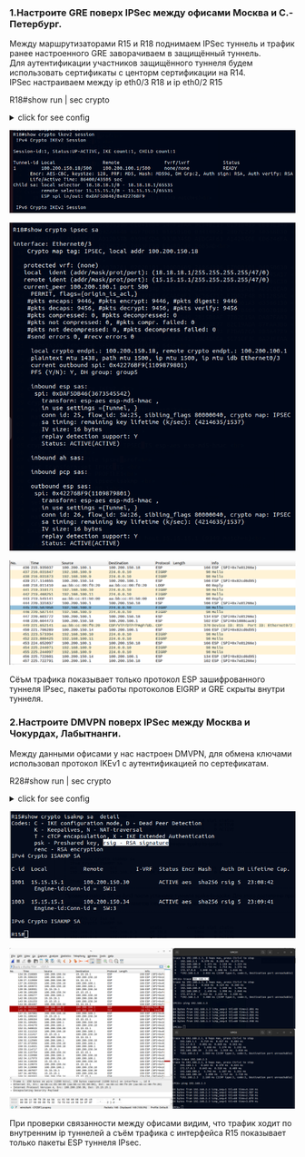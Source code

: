 ### 1.Настроите GRE поверх IPSec между офисами Москва и С.-Петербург.<br>

Между маршрутизаторами R15 и R18 поднимаем IPSeс туннель и трафик ранее настроенного GRE заворачиваем в защищённый туннель.<br>
Для аутентификации участников защищённого туннеля будем использовать сертификаты с центорм сертификации на R14.<br>
IPSec настраиваем между ip eth0/3 R18 и ip eth0/2 R15<br>

R18#show run | sec crypto
<details>
  <summary>click for see config</summary>
crypto pki trustpoint VPN<br>
 enrollment url http://14.14.14.1:80<br>
 serial-number<br>
 subject-name CN=R2,OU=VPN,O=Moscow,C=RU<br>
 revocation-check none<br>
 rsakeypair VPN<br>
crypto pki certificate chain VPN<br>
 certificate 0A<br>
  30820273 3082021D A0030201 0202010A 300D0609 2A864886 F70D0101 05050030 <br>
  0D310B30 09060355 04031302 4341301E 170D3233 31323033 31333131 35375A17 <br>
  0D323431 32303231 33313135 375A305E 310B3009 06035504 06130252 55310F30 <br>
  0D060355 040A1306 4D6F7363 6F77310C 300A0603 55040B13 0356504E 310B3009 <br>
  06035504 03130252 32312330 0F060355 04051308 36373130 39313532 30100609 <br>
  2A864886 F70D0109 02160352 31383082 0122300D 06092A86 4886F70D 01010105 <br>
  00038201 0F003082 010A0282 010100BE 75495551 B535868F CD9B27C6 0CB9277D <br>
  527E8525 16E2FB9D F5059D52 5CC930C9 F16B8C9D 7B54FBE9 C6238564 52382B44 <br>
  F606B9BF B0ECA74C B4BA54A5 BA3869FA 1C9DE57F 7CE29379 41379AB1 CE46B9C9 <br>
  E536D37A A6E57EF3 107685EC B7ED1BD4 1EF76BD9 A8650DA5 D7F8746B 763BB0D2 <br>
  BEA84A04 D45F6712 E4096E1B E4AE9360 CE984100 DD5CADEC 4B015ACE 3B84B795 <br>
  4E3B9AC1 8D2ABC93 77D9E4C0 6C0EBADA 6E9107E5 BC2C8501 62875D14 3FF4C839 <br>
  6D2E664E 14684D43 9A312047 D5FD429C 0C81A618 491ED083 DBC1C6E4 AC38C175 <br>
  CFB661CC 566DD6C6 9CF3ACA5 651A6F29 DF4C1793 110E424E 60CF7DDE 653F223E <br>
  605EDA39 BF729BAE 8E9CF64B 5E641502 03010001 A34F304D 300B0603 551D0F04 <br>
  04030205 A0301F06 03551D23 04183016 80142B2F 81B2806D 492B15B8 AF7782C1 <br>
  9ADA87FA A3B6301D 0603551D 0E041604 149F1BAA 9C34B213 61916489 6B83E346 <br>
  21635D66 26300D06 092A8648 86F70D01 01050500 03410023 2807C279 503ABD30 <br>
  BD4AC64E 41AF6C45 A012B57B 0390E5D4 933B345D AEDCAF63 A142A5DE ED6246FA <br>
  6C276FF4 6CBD2362 EC18C2A5 7403FF50 FA48BC48 2685AD<br>
  	quit<br>
 certificate ca 01<br>
  3082016E 30820118 A0030201 02020101 300D0609 2A864886 F70D0101 04050030 <br>
  0D310B30 09060355 04031302 4341301E 170D3233 31313238 31333530 31345A17 <br>
  0D323631 31323731 33353031 345A300D 310B3009 06035504 03130243 41305C30 <br>
  0D06092A 864886F7 0D010101 0500034B 00304802 4100B372 D44C1A5E AD5C8EA0 <br>
  8A0C3167 53104D27 507C61A6 9C597E4E 6CAAE9F3 3C364712 E7D82F48 B11285AC <br>
  7351AF05 24F571D0 06354FDE D6483982 03586525 80D30203 010001A3 63306130 <br>
  0F060355 1D130101 FF040530 030101FF 300E0603 551D0F01 01FF0404 03020186 <br>
  301F0603 551D2304 18301680 142B2F81 B2806D49 2B15B8AF 7782C19A DA87FAA3 <br>
  B6301D06 03551D0E 04160414 2B2F81B2 806D492B 15B8AF77 82C19ADA 87FAA3B6 <br>
  300D0609 2A864886 F70D0101 04050003 4100A8EC EB645932 F2DA52CA 883A4729 <br>
  75789D50 BECE2155 2125069A 51FBD9BF 69DF2641 10C4ECCA 5C71CF3C BA23FEAA <br>
  CD43A349 740CF0FB 3FF07674 91AA9ABD 645E<br>
  	quit<br>
crypto ikev2 proposal PHASE1 <br>
 encryption aes-cbc-128<br>
 integrity md5<br>
 group 2  <br>
crypto ikev2 policy IKEV2 <br>
 proposal PHASE1<br>
crypto ikev2 profile PROFILE1<br>
 match address local interface Ethernet0/3<br>
 match identity remote address 0.0.0.0 <br>
 authentication remote rsa-sig<br>
 authentication local rsa-sig<br>
 pki trustpoint VPN<br>
crypto ipsec transform-set IPSEC\_TS esp-aes esp-md5-hmac <br>
 mode transport<br>
crypto ipsec profile ipsec\_prof<br>
 set transform-set IPSEC\_TS <br>
 set ikev2-profile PROFILE1<br>
crypto map IPSEC 1 ipsec-isakmp <br>
 set peer 100.200.100.1<br>
 set transform-set IPSEC\_TS <br>
 set pfs group5<br>
 set ikev2-profile PROFILE1<br>
 match address 101<br>
 crypto map IPSEC<br>
Extended IP access list 101<br>
   10 permit gre host 18.18.18.1 host 15.15.15.1 (9349 matches)<br>
</details>

![sh crypto ikev2 sess](sh_crypto_ikev2_sess.png)<br>

![show crypto ipsec sa](show_crypto_ipsec_sa.png)<br>

![wireshark](wireshark.png)<br>

Сёъм трафика показывает только протокол ESP зашифрованного туннеля IPsec, пакеты работы протоколов EIGRP и GRE скрыты внутри туннеля.<br>

### 2.Настроите DMVPN поверх IPSec между Москва и Чокурдах, Лабытнанги.<br>

Между данными офисами у нас настроен DMVPN, для обмена ключами использовал протокол IKEv1 с аутентификацией по сертефикатам.<br>

R28#show run | sec crypto<br>

<details>
  <summary>click for see config</summary>
crypto pki trustpoint VPN<br>
 enrollment url http://14.14.14.1:80<br>
 ip-address 100.200.150.34<br>
 subject-name CN=R2,OU=VPN,O=Moscow,C=RU<br>
 revocation-check none<br>
 rsakeypair VPN<br>
crypto pki certificate chain VPN<br>
 certificate 02<br>
  308201B7 30820161 A0030201 02020102 300D0609 2A864886 F70D0101 05050030 <br>
  0D310B30 09060355 04031302 4341301E 170D3233 31313238 31333534 32335A17 <br>
  0D323431 31323731 33353432 335A306A 310B3009 06035504 06130252 55310F30 <br>
  0D060355 040A1306 4D6F7363 6F77310C 300A0603 55040B13 0356504E 310B3009 <br>
  06035504 03130252 32312F30 1006092A 864886F7 0D010902 16035232 38301B06 <br>
  092A8648 86F70D01 0908130E 3130302E 3230302E 3135302E 3334305C 300D0609 <br>
  2A864886 F70D0101 01050003 4B003048 024100BF 1CDC1ABE 72B27A45 F22FE461 <br>
  48DF4AD1 38A5A3F7 BF04537C 2BD83B58 AE3C2085 0835B5CA 6B79C847 1023128C <br>
  73E47A52 DFD7F748 977A6184 1DB91957 AF727902 03010001 A34F304D 300B0603 <br>
  551D0F04 04030205 A0301F06 03551D23 04183016 80142B2F 81B2806D 492B15B8 <br>
  AF7782C1 9ADA87FA A3B6301D 0603551D 0E041604 14726048 08C9DEA2 53673631 <br>
  77BA8121 7E4102B6 65300D06 092A8648 86F70D01 01050500 03410005 D2872C46 <br>
  3DD0E034 08F6A72C A56242C0 4D5EA354 BB5F786C 0F8EADB5 E54D8CB3 DA00C58B <br>
  2AACB4CD 08B3BC54 3EA94BAE 193360C3 A709B7B8 7D666CAA B9C490<br>
  	quit<br>
 certificate ca 01<br>
  3082016E 30820118 A0030201 02020101 300D0609 2A864886 F70D0101 04050030 <br>
  0D310B30 09060355 04031302 4341301E 170D3233 31313238 31333530 31345A17 <br>
  0D323631 31323731 33353031 345A300D 310B3009 06035504 03130243 41305C30 <br>
  0D06092A 864886F7 0D010101 0500034B 00304802 4100B372 D44C1A5E AD5C8EA0 <br>
  8A0C3167 53104D27 507C61A6 9C597E4E 6CAAE9F3 3C364712 E7D82F48 B11285AC <br>
  7351AF05 24F571D0 06354FDE D6483982 03586525 80D30203 010001A3 63306130 <br>
  0F060355 1D130101 FF040530 030101FF 300E0603 551D0F01 01FF0404 03020186 <br>
  301F0603 551D2304 18301680 142B2F81 B2806D49 2B15B8AF 7782C19A DA87FAA3 <br>
  B6301D06 03551D0E 04160414 2B2F81B2 806D492B 15B8AF77 82C19ADA 87FAA3B6 <br>
  300D0609 2A864886 F70D0101 04050003 4100A8EC EB645932 F2DA52CA 883A4729 <br>
  75789D50 BECE2155 2125069A 51FBD9BF 69DF2641 10C4ECCA 5C71CF3C BA23FEAA <br>
  CD43A349 740CF0FB 3FF07674 91AA9ABD 645E<br>
  	quit<br>
crypto isakmp policy 10<br>
 encr aes<br>
 hash sha256<br>
 group 5<br>
crypto ipsec transform-set IPSEC\_TS esp-aes esp-sha-hmac <br>
 mode transport<br>
crypto ipsec profile ipsec\_prof<br>
 set transform-set IPSEC\_TS<br>
!<br>
interface Tunnel10<br>
tunnel protection ipsec profile ipsec\_prof <br>
</details>

![R15#show crypto isakmp sa detail](sh_cryp_iskamp.png)

![](ip_connect.png)<br>

При проверки связанности между офисами видим, что трафик ходит по внутренним ip туннелей а съём трафика с интерфейса R15 показывает только пакеты ESP туннеля IPsec.<br>

